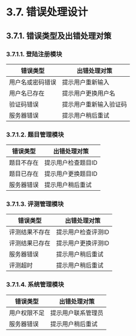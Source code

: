 # 3.7. 错误处理设计

## 3.7.1. 错误类型及出错处理对策

### 3.7.1.1. 登陆注册模块

| 错误类型 | 出错处理对策 |
| --- | --- |
| 用户名或密码错误 | 提示用户重新输入 |
| 用户名已存在 | 提示用户更换用户名 |
| 验证码错误 | 提示用户重新输入验证码 |
| 服务器错误 | 提示用户稍后重试 |

### 3.7.1.2. 题目管理模块

| 错误类型 | 出错处理对策 |
| --- | --- |
| 题目不存在 | 提示用户检查题目ID |
| 题目已存在 | 提示用户更换题目ID |
| 服务器错误 | 提示用户稍后重试 |

### 3.7.1.3. 评测管理模块

| 错误类型 | 出错处理对策 |
| --- | --- |
| 评测结果不存在 | 提示用户检查评测ID |
| 评测结果已存在 | 提示用户更换评测ID |
| 服务器错误 | 提示用户稍后重试 |
| 评测超时 | 提示用户稍后重试 |

### 3.7.1.4. 系统管理模块

| 错误类型 | 出错处理对策 |
| --- | --- |
| 用户权限不足 | 提示用户联系管理员 |
| 服务器错误 | 提示用户稍后重试 |